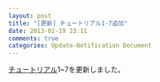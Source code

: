 ```yaml
---
layout: post
title: "[更新] チュートリアル1-7追加"
date: 2013-02-19 23:11
comments: true
categories: Update-Notification Document
---
```


[チュートリアル](/ja/tutorial/index.html)1~7を更新しました。


